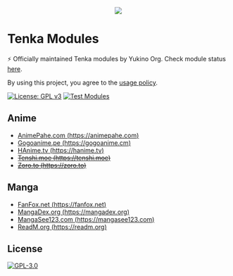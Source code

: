 <p align="center">
    <img src="https://github.com/yukino-org/media/blob/main/images/subbanners/gh-tenka-banner.png?raw=true">
</p>

# Tenka Modules

⚡ Officially maintained Tenka modules by Yukino Org. Check module status [here](https://github.com/yukino-org/tenka-modules/tree/summary#readme).

By using this project, you agree to the [usage policy](https://yukino-org.github.io/wiki/tenka/disclaimer/).

[![License: GPL v3](https://img.shields.io/badge/License-GPL_v3-blue.svg)](https://www.gnu.org/licenses/gpl-3.0)
[![Test Modules](https://img.shields.io/endpoint?url=https%3A%2F%2Fraw.githubusercontent.com%2Fyukino-org%2Ftenka-modules%2Fsummary%2Fbadge.json)](https://github.com/yukino-org/tenka-modules/actions/workflows/test-modules.yml)

## Anime

-   [AnimePahe.com (https://animepahe.com)](./modules/anime/animepahe_com)
-   [Gogoanime.pe (https://gogoanime.cm)](./modules/anime/gogoanime_pe)
-   [HAnime.tv (https://hanime.tv)](./modules/anime/kawaiifu_com)
-   ~~[Tenshi.moe (https://tenshi.moe)](./modules/anime/tenshi_moe)~~
-   ~~[Zoro.to (https://zoro.to)](./modules/anime/zoro_to)~~

## Manga

-   [FanFox.net (https://fanfox.net)](./modules/manga/fanfox_net)
-   [MangaDex.org (https://mangadex.org)](./modules/manga/mangadex_org)
-   [MangaSee123.com (https://mangasee123.com)](./modules/manga/mangasee123_com)
-   [ReadM.org (https://readm.org)](./modules/manga/readm_org)

## License

[![GPL-3.0](https://github.com/yukino-org/media/blob/main/images/license-logo/gplv3.png?raw=true)](./LICENSE)
